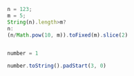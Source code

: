 ```javascript
n = 123;
m = 5;
String(n).length>m?
n:
(n/Math.pow(10, m)).toFixed(m).slice(2)
```


```javascript

number = 1

number.toString().padStart(3, 0)

```
